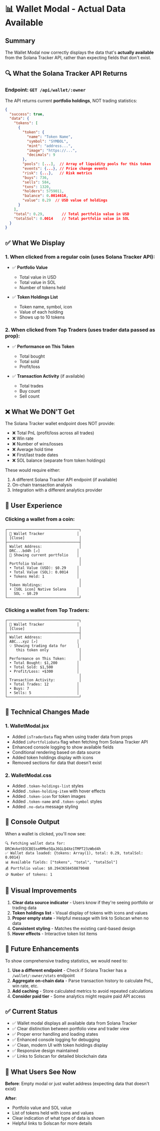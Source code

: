 # 📊 Wallet Modal - Actual Data Available

## Summary

The Wallet Modal now correctly displays the data that's **actually available** from the Solana Tracker API, rather than expecting fields that don't exist.

## 🔍 What the Solana Tracker API Returns

### Endpoint: `GET /api/wallet/:owner`

The API returns current **portfolio holdings**, NOT trading statistics:

```json
{
  "success": true,
  "data": {
    "tokens": [
      {
        "token": {
          "name": "Token Name",
          "symbol": "SYMBOL",
          "mint": "address...",
          "image": "https://...",
          "decimals": 9
        },
        "pools": [...],  // Array of liquidity pools for this token
        "events": {...}, // Price change events
        "risk": {...},   // Risk metrics
        "buys": 736,
        "sells": 584,
        "txns": 1320,
        "holders": 5759011,
        "balance": 0.0014616,
        "value": 0.29  // USD value of holdings
      }
    ],
    "total": 0.29,        // Total portfolio value in USD
    "totalSol": 0.0014    // Total portfolio value in SOL
  }
}
```

## ✅ What We Display

### 1. **When clicked from a regular coin** (uses Solana Tracker API):

- ✅ **Portfolio Value**
  - Total value in USD
  - Total value in SOL
  - Number of tokens held

- ✅ **Token Holdings List**
  - Token name, symbol, icon
  - Value of each holding
  - Shows up to 10 tokens

### 2. **When clicked from Top Traders** (uses trader data passed as prop):

- ✅ **Performance on This Token**
  - Total bought
  - Total sold
  - Profit/loss
  
- ✅ **Transaction Activity** (if available)
  - Total trades
  - Buy count
  - Sell count

## ❌ What We DON'T Get

The Solana Tracker wallet endpoint does NOT provide:
- ❌ Total PnL (profit/loss across all trades)
- ❌ Win rate
- ❌ Number of wins/losses
- ❌ Average hold time
- ❌ First/last trade dates
- ❌ SOL balance (separate from token holdings)

These would require either:
1. A different Solana Tracker API endpoint (if available)
2. On-chain transaction analysis
3. Integration with a different analytics provider

## 🎯 User Experience

### Clicking a wallet from a coin:
```
┌─────────────────────────────────┐
│ 👛 Wallet Tracker               │
│ [Close]                         │
├─────────────────────────────────┤
│ Wallet Address:                 │
│ DRC...bd4h [↗]                 │
│ 💼 Showing current portfolio    │
│                                 │
│ Portfolio Value:                │
│ • Total Value (USD): $0.29     │
│ • Total Value (SOL): 0.0014    │
│ • Tokens Held: 1               │
│                                 │
│ Token Holdings:                 │
│ • [SOL icon] Native Solana     │
│   SOL - $0.29                  │
└─────────────────────────────────┘
```

### Clicking a wallet from Top Traders:
```
┌─────────────────────────────────┐
│ 👛 Wallet Tracker               │
│ [Close]                         │
├─────────────────────────────────┤
│ Wallet Address:                 │
│ ABC...xyz [↗]                  │
│ 💡 Showing trading data for     │
│    this token only              │
│                                 │
│ Performance on This Token:      │
│ • Total Bought: $1,200         │
│ • Total Sold: $1,500           │
│ • Profit/Loss: +$300           │
│                                 │
│ Transaction Activity:           │
│ • Total Trades: 12             │
│ • Buys: 7                      │
│ • Sells: 5                     │
└─────────────────────────────────┘
```

## 🔧 Technical Changes Made

### 1. **WalletModal.jsx**
- Added `isTraderData` flag when using trader data from props
- Added `isPortfolioData` flag when fetching from Solana Tracker API
- Enhanced console logging to show available fields
- Conditional rendering based on data source
- Added token holdings display with icons
- Removed sections for data that doesn't exist

### 2. **WalletModal.css**
- Added `.token-holdings-list` styles
- Added `.token-holding-item` with hover effects
- Added `.token-icon` for token images
- Added `.token-name` and `.token-symbol` styles
- Added `.no-data` message styling

## 📝 Console Output

When a wallet is clicked, you'll now see:
```
🔍 Fetching wallet data for: DRCWvketD3CBESseRMke5QaJ6GLQ4Xe1TMPT23zWbd4h
✅ Wallet data loaded: {tokens: Array(1), total: 0.29, totalSol: 0.0014}
📊 Available fields: ["tokens", "total", "totalSol"]
💰 Portfolio value: $0.2943658458879048
🪙 Number of tokens: 1
```

## 🎨 Visual Improvements

1. **Clear data source indicator** - Users know if they're seeing portfolio or trading data
2. **Token holdings list** - Visual display of tokens with icons and values
3. **Proper empty state** - Helpful message with link to Solscan when no data
4. **Consistent styling** - Matches the existing card-based design
5. **Hover effects** - Interactive token list items

## 🚀 Future Enhancements

To show comprehensive trading statistics, we would need to:

1. **Use a different endpoint** - Check if Solana Tracker has a `/wallet/:owner/stats` endpoint
2. **Aggregate on-chain data** - Parse transaction history to calculate PnL, win rate, etc.
3. **Add caching** - Store calculated metrics to avoid repeated calculations
4. **Consider paid tier** - Some analytics might require paid API access

## ✅ Current Status

- ✅ Wallet modal displays all available data from Solana Tracker
- ✅ Clear distinction between portfolio view and trader view
- ✅ Proper error handling and loading states
- ✅ Enhanced console logging for debugging
- ✅ Clean, modern UI with token holdings display
- ✅ Responsive design maintained
- ✅ Links to Solscan for detailed blockchain data

## 🎯 What Users See Now

**Before**: Empty modal or just wallet address (expecting data that doesn't exist)

**After**: 
- Portfolio value and SOL value
- List of tokens held with icons and values
- Clear indication of what type of data is shown
- Helpful links to Solscan for more details
